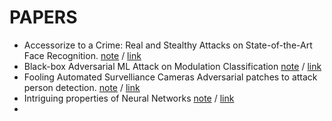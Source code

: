 # PAPERS

- Accessorize to a Crime: Real and Stealthy Attacks on
State-of-the-Art Face Recognition. [note](./Attack_on_face_detection.md) / [link](https://www.cs.cmu.edu/~sbhagava/papers/face-rec-ccs16.pdf)
- Black-box Adversarial ML Attack on Modulation Classification [note](.)  / [link](https://arxiv.org/pdf/1908.00635.pdf)
- Fooling Automated Survelliance Cameras  Adversarial patches to attack person detection. [note](./Fooling-YOLOv2.md)  / [link](https://arxiv.org/pdf/1904.08653.pdf)
- Intriguing properties of Neural Networks [note](./intriguing_properties_of_neural_nets) / [link](https://arxiv.org/pdf/1312.6199.pdf)
- 